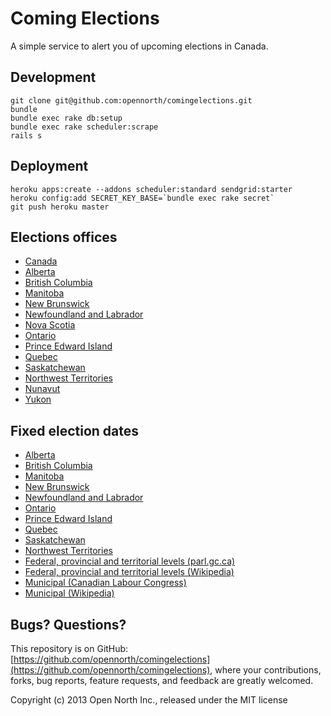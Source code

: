 # Coming Elections

A simple service to alert you of upcoming elections in Canada.

## Development

    git clone git@github.com:opennorth/comingelections.git
    bundle
    bundle exec rake db:setup
    bundle exec rake scheduler:scrape
    rails s

## Deployment

    heroku apps:create --addons scheduler:standard sendgrid:starter
    heroku config:add SECRET_KEY_BASE=`bundle exec rake secret`
    git push heroku master

## Elections offices

* [Canada](http://elections.ca/)
* [Alberta](http://www.elections.ab.ca/)
* [British Columbia](http://www.elections.bc.ca/)
* [Manitoba](http://www.elections.mb.ca/)
* [New Brunswick](http://www.gnb.ca/elections/)
* [Newfoundland and Labrador](http://www.elections.gov.nl.ca/)
* [Nova Scotia](http://electionsnovascotia.ca/)
* [Ontario](http://www.elections.on.ca/)
* [Prince Edward Island](http://www.electionspei.ca/)
* [Quebec](http://www.electionsquebec.qc.ca/)
* [Saskatchewan](http://www.elections.sk.ca/)
* [Northwest Territories](http://www.electionsnwt.ca/)
* [Nunavut](http://www.elections.nu.ca/)
* [Yukon](http://www.electionsyukon.gov.yk.ca/)

## Fixed election dates

* [Alberta](http://www.assembly.ab.ca/ISYS/LADDAR_files/docs/bills/bill/legislature_27/session_4/20110222_bill-021.pdf)
* [British Columbia](http://www3.elections.bc.ca/index.php/voting/)
* [Manitoba](http://residents.gov.mb.ca/reference.html?d=details&program_id=282)
* [New Brunswick](http://www.gnb.ca/legis/bill/FILE/57/2/Bill-9-e.htm)
* [Newfoundland and Labrador](http://www.assembly.nl.ca/pdf/MembersParliamentaryGuide.pdf)
* [Ontario](http://www.elections.on.ca/NR/rdonlyres/E61AA9C4-CA1B-4F0B-AAB4-85EB9884950B/0/VotingInOntProvincialElections.pdf)
* [Prince Edward Island](http://www.electionspei.ca/reference/events_2020.pdf)
* [Quebec](http://www.cic.gc.ca/english/resources/publications/discover/section-09.asp)
* [Saskatchewan](http://www.legassembly.sk.ca/about/election-of-a-member/)
* [Northwest Territories](http://www.maca.gov.nt.ca/?page_id=3632)
* [Federal, provincial and territorial levels (parl.gc.ca)](http://www.parl.gc.ca/ParlInfo/Compilations/ProvinceTerritory/ProvincialFixedElections.aspx)
* [Federal, provincial and territorial levels (Wikipedia)](https://en.wikipedia.org/wiki/Fixed_election_dates_in_Canada)
* [Municipal (Canadian Labour Congress)](http://www.canadianlabour.ca/action-center/municipalities-matter/municipal-election-chart-province-territory)
* [Municipal (Wikipedia)](https://en.wikipedia.org/wiki/Municipal_elections_in_Canada)

## Bugs? Questions?

This repository is on GitHub: [https://github.com/opennorth/comingelections](https://github.com/opennorth/comingelections), where your contributions, forks, bug reports, feature requests, and feedback are greatly welcomed.

Copyright (c) 2013 Open North Inc., released under the MIT license

